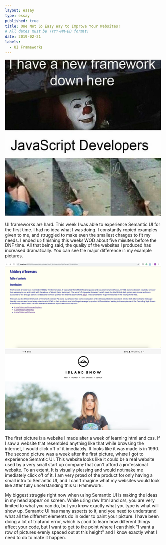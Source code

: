 ```yaml
---
layout: essay
type: essay
published: true
title: One Not So Easy Way to Improve Your Websites!
# All dates must be YYYY-MM-DD format!
date: 2019-02-21
labels:
  - UI Frameworks
---
```


<img class="ui medium center image" src="../images/ui-frameworks-meme.png">


UI frameworks are hard. This week I was able to experience Semantic UI for the first time. I had no idea what I was doing. I constantly copied examples given to me, and struggled to make even the smallest changes to fit my needs. I ended up finishing this weeks WOD about five minutes before the DNF time. All that being said, the quality of the websites I produced has increased dramatically. You can see the major difference in my example pictures. 

<img class="ui medium image" src="../images/ugly-website.png">
<img class="ui medium image" src="../images/good-website.png"> 


The first picture is a website I made after a week of learning html and css. If I saw a website that resembled anything like that while browsing the internet, I would click off of it imediately. It looks like it was made is in 1990. The second picture was a week after the first picture, where I got to experience Semantic UI. This website looks like it could be a real website used by a very small start up company that can't afford a professional website. To an extent, It is visually pleasing and would not make me imediately click off of it. I am very proud of the product for only having a small intro to Semantic UI, and I can't imagine what my websites would look like after fully understanding this UI Framework. 

My biggest struggle right now when using Semantic UI is making the ideas in my head appear on screen. While using raw html and css, you are very limited to what you can do, but you know exactly what you type is what will show up. Semantic UI has many aspects to it, and you need to understand what all the different elements do in order to paint your picture. I have been doing a lot of trial and error, which is good to learn how different things affect your code, but I want to get to the point where I can think "I want a row of pictures evenly spaced out at this height" and I know exactly what I need to do to make it happen.
